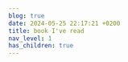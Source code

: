 ```yaml
---
blog: true
date: 2024-05-25 22:17:21 +0200
title: book I've read
nav_level: 1
has_children: true
---
```


